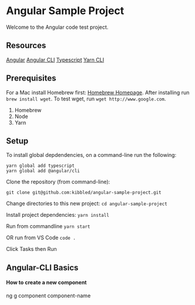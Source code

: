 # Angular Sample Project
Welcome to the Angular code test project.

## Resources

[Angular](https://angular.io)
[Angular CLI](https://github.com/angular/angular-cli/wiki/generate)
[Typescript](https://www.typescriptlang.org)
[Yarn CLI](https://yarnpkg.com/en/docs/cli/)

## Prerequisites

For a Mac install Homebrew first: [Homebrew Homepage](https://brew.sh/). After installing run `brew install wget`. To test wget, run `wget http://www.google.com`.

1. Homebrew
1. Node
1. Yarn


## Setup

To install global depdendencies, on a command-line run the following:

```
yarn global add typescript
yarn global add @angular/cli
```

Clone the repository (from command-line):

`git clone git@github.com:kibbled/angular-sample-project.git`

Change directories to this new project:
`cd angular-sample-project`

Install project dependencies:
`yarn install`

Run from commandline
`yarn start`

OR run from VS Code
`code .`

Click Tasks then Run

## Angular-CLI Basics

#### How to create a new component
ng g component component-name
